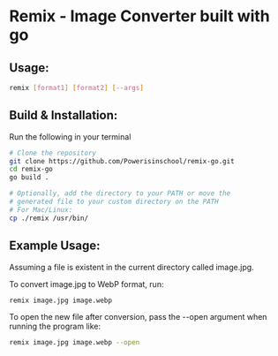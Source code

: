 # Remix - Image Converter built with go

## Usage:
```bash
remix [format1] [format2] [--args]
```

## Build & Installation:
Run the following in your terminal

```bash
# Clone the repository
git clone https://github.com/Powerisinschool/remix-go.git
cd remix-go
go build .

# Optionally, add the directory to your PATH or move the
# generated file to your custom directory on the PATH
# For Mac/Linux:
cp ./remix /usr/bin/
```

## Example Usage:
Assuming a file is existent in the current directory called image.jpg.

To convert image.jpg to WebP format, run:

```bash
remix image.jpg image.webp
```

To open the new file after conversion, pass the --open argument when running the program like:

```bash
remix image.jpg image.webp --open
```
